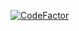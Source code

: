 [![CodeFactor](https://www.codefactor.io/repository/github/connorcogged/minigameapi/badge)](https://www.codefactor.io/repository/github/connorcogged/minigameapi)
